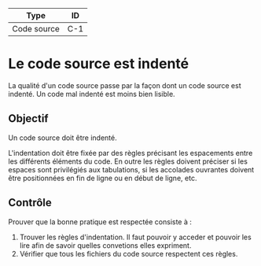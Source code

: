  Type | ID 
 ---- | -- 
 Code source | C-1 

Le code source est indenté
==========================

La qualité d'un code source passe par la façon dont un code source est indenté. Un code mal indenté est moins bien lisible.


Objectif
--------
Un code source doit être indenté. 

L'indentation doit être fixée par des règles précisant les espacements entre les différents éléments du code.
En outre les règles doivent préciser si les espaces sont privilégiés aux tabulations, si les accolades ouvrantes doivent être positionnées en fin de ligne ou en début de ligne, etc.

Contrôle
--------
Prouver que la bonne pratique est respectée consiste à : 
1. Trouver les règles d'indentation. Il faut pouvoir y acceder et pouvoir les lire afin de savoir quelles convetions elles expriment.
2. Vérifier que tous les fichiers du code source respectent ces règles.


